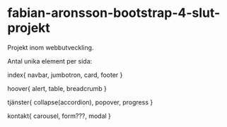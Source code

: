 # fabian-aronsson-bootstrap-4-slut-projekt

Projekt inom webbutveckling.

Antal unika element per sida:

index{
      navbar,
      jumbotron,
      card,
      footer
}

hoover{
      alert,
      table,
      breadcrumb
}

tjänster{
      collapse(accordion),
      popover,
      progress
}

kontakt{
      carousel,
      form???,
      modal
}
